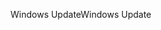 <span data-ttu-id="03632-101">Windows Update</span><span class="sxs-lookup"><span data-stu-id="03632-101">Windows Update</span></span>
